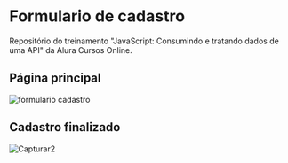 # Formulario de cadastro
Repositório do treinamento "JavaScript: Consumindo e tratando dados de uma API" da Alura Cursos Online.

## Página principal
![formulario cadastro](https://github.com/victorturques/formulario-cadasto/assets/119813748/2464e824-6722-453c-9efc-9d904fe9257b)


## Cadastro finalizado
![Capturar2](https://github.com/victorturques/formulario-cadasto/assets/119813748/67794351-e0b4-410e-9826-3bf4c97d2289)




